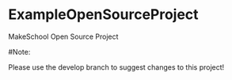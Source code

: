ExampleOpenSourceProject
========================

MakeSchool Open Source Project

#Note:

Please use the develop branch to suggest changes to this project!